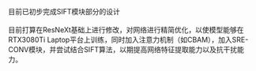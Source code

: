 目前已初步完成SIFT模块部分的设计\
\
目前打算在ResNeXt基础上进行修改，对网络进行精简优化，以使模型能够在RTX3080Ti Laptop平台上训练，同时加入注意力机制（如CBAM），加入SRE-CONV模块，并尝试结合SIFT算法，以期提高网络特征提取能力以及抗干扰能力。